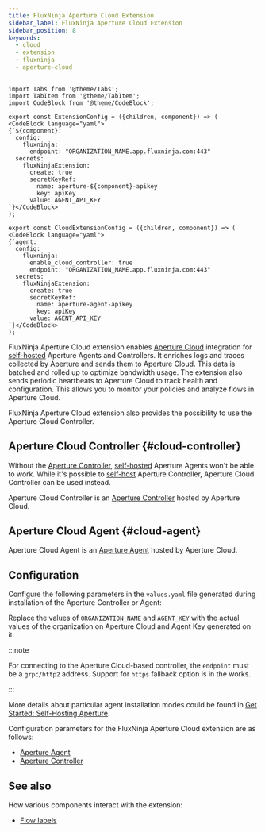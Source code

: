 ```yaml
---
title: FluxNinja Aperture Cloud Extension
sidebar_label: FluxNinja Aperture Cloud Extension
sidebar_position: 8
keywords:
  - cloud
  - extension
  - fluxninja
  - aperture-cloud
---
```


```mdx-code-block
import Tabs from '@theme/Tabs';
import TabItem from '@theme/TabItem';
import CodeBlock from '@theme/CodeBlock';
```

```mdx-code-block
export const ExtensionConfig = ({children, component}) => (
<CodeBlock language="yaml">
{`${component}:
  config:
    fluxninja:
      endpoint: "ORGANIZATION_NAME.app.fluxninja.com:443"
  secrets:
    fluxNinjaExtension:
      create: true
      secretKeyRef:
        name: aperture-${component}-apikey
        key: apiKey
      value: AGENT_API_KEY
`}</CodeBlock>
);
```

```mdx-code-block
export const CloudExtensionConfig = ({children, component}) => (
<CodeBlock language="yaml">
{`agent:
  config:
    fluxninja:
      enable_cloud_controller: true
      endpoint: "ORGANIZATION_NAME.app.fluxninja.com:443"
  secrets:
    fluxNinjaExtension:
      create: true
      secretKeyRef:
        name: aperture-agent-apikey
        key: apiKey
      value: AGENT_API_KEY
`}</CodeBlock>
);
```

FluxNinja Aperture Cloud extension enables [Aperture Cloud][] integration for
[self-hosted][self-hosting] Aperture Agents and Controllers. It enriches logs
and traces collected by Aperture and sends them to Aperture Cloud. This data is
batched and rolled up to optimize bandwidth usage. The extension also sends
periodic heartbeats to Aperture Cloud to track health and configuration. This
allows you to monitor your policies and analyze flows in Aperture Cloud.

FluxNinja Aperture Cloud extension also provides the possibility to use the
Aperture Cloud Controller.

## Aperture Cloud Controller {#cloud-controller}

Without the [Aperture Controller][], [self-hosted][self-hosting-agent] Aperture Agents won't be able to work.
While it's possible to [self-host][self-hosting] Aperture Controller, Aperture
Cloud Controller can be used instead.

Aperture Cloud Controller is an [Aperture Controller][] hosted by Aperture
Cloud.

## Aperture Cloud Agent {#cloud-agent}

Aperture Cloud Agent is an [Aperture Agent][] hosted by Aperture Cloud.

## Configuration

Configure the following parameters in the `values.yaml` file generated during
installation of the Aperture Controller or Agent:

<Tabs>
  <TabItem value="Aperture Cloud Controller">
    <Tabs>
      <TabItem value="Agent">
        <CloudExtensionConfig />
      </TabItem>
    </Tabs>
  </TabItem>
  <TabItem value="Self-Hosted Controller">
    <Tabs>
      <TabItem value="Controller">
        <ExtensionConfig component="controller" />
      </TabItem>
      <TabItem value="Agent">
        <ExtensionConfig component="agent" />
      </TabItem>
    </Tabs>
  </TabItem>
</Tabs>

Replace the values of `ORGANIZATION_NAME` and `AGENT_KEY` with the actual values
of the organization on Aperture Cloud and Agent Key generated on it.

:::note

For connecting to the Aperture Cloud-based controller, the `endpoint` must be a
`grpc/http2` address. Support for `https` fallback option is in the works.

:::

More details about particular agent installation modes could be found in
[Get Started: Self-Hosting Aperture](/get-started/self-hosting/agent/agent.md).

Configuration parameters for the FluxNinja Aperture Cloud extension are as
follows:

- [Aperture Agent](/reference/configuration/agent.md#flux-ninja-extension-config)
- [Aperture Controller](/reference/configuration/controller.md/#flux-ninja-extension-config)

## See also

How various components interact with the extension:

- [Flow labels](/concepts/flow-label.md#extension)

[self-hosting]: /get-started/self-hosting/self-hosting.md
[self-hosting-agent]: /get-started/self-hosting/agent/agent.md
[aperture cloud]: /introduction.md
[aperture controller]: /architecture/architecture.md#aperture-controller
[aperture agent]: /architecture/architecture.md#aperture-agent
